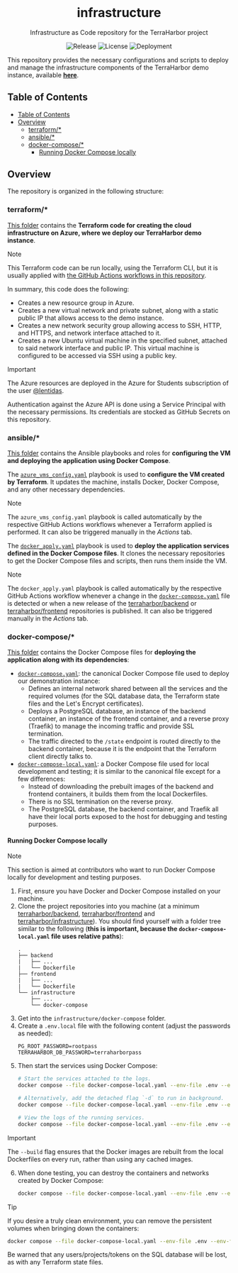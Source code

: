 <h1 align="center" style="margin-top: 0px;">infrastructure</h1>

<p align="center">Infrastructure as Code repository for the TerraHarbor project</p>

<div align="center">

![Release](https://img.shields.io/github/v/release/terraharbor/infrastructure?style=for-the-badge) ![License](https://img.shields.io/github/license/terraharbor/infrastructure?style=for-the-badge&logo=gplv3)
![Deployment](https://img.shields.io/github/actions/workflow/status/terraharbor/infrastructure/ansible-docker-apply.yaml?style=for-the-badge&logo=docker&label=Deployment&link=https%3A%2F%2Fgithub.com%2Fterraharbor%2Finfrastructure%2Factions%2Fworkflows%2Fansible-docker-apply.yaml)

</div>

This repository provides the necessary configurations and scripts to deploy and manage the infrastructure components of the TerraHarbor demo instance, available [**here**](https://terraharbor.westeurope.cloudapp.azure.com).

## Table of Contents

- [Table of Contents](#table-of-contents)
- [Overview](#overview)
  - [terraform/\*](#terraform)
  - [ansible/\*](#ansible)
  - [docker-compose/\*](#docker-compose)
    - [Running Docker Compose locally](#running-docker-compose-locally)

## Overview

The repository is organized in the following structure:

### terraform/*

[This folder](./terraform/) contains the **Terraform code for creating the cloud infrastructure on Azure, where we deploy our TerraHarbor demo instance**.

> [!NOTE]
> This Terraform code can be run locally, using the Terraform CLI, but it is usually applied with [the GitHub Actions workflows in this repository](./.github/workflows).

In summary, this code does the following:

- Creates a new resource group in Azure.
- Creates a new virtual network and private subnet, along with a static public IP that allows access to the demo instance.
- Creates a new network security group allowing access to SSH, HTTP, and HTTPS, and network interface attached to it.
- Creates a new Ubuntu virtual machine in the specified subnet, attached to said network interface and public IP. This virtual machine is configured to be accessed via SSH using a public key.

> [!IMPORTANT]
> The Azure resources are deployed in the Azure for Students subscription of the user [@lentidas](https://github.com/lentidas).
> 
> Authentication against the Azure API is done using a Service Principal with the necessary permissions. Its credentials are stocked as GitHub Secrets on this repository.

### ansible/*

[This folder](./ansible/) contains the Ansible playbooks and roles for **configuring the VM and deploying the application using Docker Compose**.

The [`azure_vms_config.yaml`](./ansible/azure_vms_config.yaml) playbook is used to **configure the VM created by Terraform**. It updates the machine, installs Docker, Docker Compose, and any other necessary dependencies. 

> [!NOTE]
> The `azure_vms_config.yaml` playbook is called automatically by the respective GitHub Actions workflows whenever a Terraform applied is performed. It can also be triggered manually in the *Actions* tab.

The [`docker_apply.yaml`](./ansible/docker_apply.yaml) playbook is used to **deploy the application services defined in the Docker Compose files**. It clones the necessary repositories to get the Docker Compose files and scripts, then runs them inside the VM.

> [!NOTE]
> The `docker_apply.yaml` playbook is called automatically by the respective GitHub Actions workflow whenever a change in the [`docker-compose.yaml`](./docker-compose/docker-compose.yaml) file is detected or when a new release of the [terraharbor/backend](https://github.com/terraharbor/backend) or [terraharbor/frontend](https://github.com/terraharbor/frontend) repositories is published. It can also be triggered manually in the *Actions* tab.

<!-- TODO Add instructions to run Ansible locally -->

### docker-compose/*

[This folder](./docker-compose/) contains the Docker Compose files for **deploying the application along with its dependencies**:

- [`docker-compose.yaml`](./docker-compose/docker-compose.yaml): the canonical Docker Compose file used to deploy our demonstration instance:
  - Defines an internal network shared between all the services and the required volumes (for the SQL database data, the Terraform state files and the Let's Encrypt certificates).
  - Deploys a PostgreSQL database, an instance of the backend container, an instance of the frontend container, and a reverse proxy (Traefik) to manage the incoming traffic and provide SSL termination.
  - The traffic directed to the `/state` endpoint is routed directly to the backend container, because it is the endpoint that the Terraform client directly talks to.
- [`docker-compose-local.yaml`](./docker-compose/docker-compose-local.yaml): a Docker Compose file used for local development and testing; it is similar to the canonical file except for a few differences:
  - Instead of downloading the prebuilt images of the backend and frontend containers, it builds them from the local Dockerfiles.
  - There is no SSL termination on the reverse proxy.
  - The PostgreSQL database, the backend container, and Traefik all have their local ports exposed to the host for debugging and testing purposes.

#### Running Docker Compose locally

> [!NOTE]
> This section is aimed at contributors who want to run Docker Compose locally for development and testing purposes.

1. First, ensure you have Docker and Docker Compose installed on your machine.
2. Clone the project repositories into you machine (at a minimum [terraharbor/backend](https://github.com/terraharbor/backend), [terraharbor/frontend](https://github.com/terraharbor/frontend) and [terraharbor/infrastructure](https://github.com/terraharbor/infrastructure)). You should find yourself with a folder tree similar to the following (**this is important, because the `docker-compose-local.yaml` file uses relative paths**):
    ```
    .
    ├── backend
    |   ├── ...
    |   └── Dockerfile
    ├── frontend
    |   ├── ...
    |   └── Dockerfile
    └── infrastructure
        ├── ...
        └── docker-compose
    ```
3. Get into the `infrastructure/docker-compose` folder.
4. Create a `.env.local` file with the following content (adjust the passwords as needed):
    ```
    PG_ROOT_PASSWORD=rootpass
    TERRAHARBOR_DB_PASSWORD=terraharborpass
    ```
5. Then start the services using Docker Compose:
    ```bash
    # Start the services attached to the logs.
    docker compose --file docker-compose-local.yaml --env-file .env --env-file .env.local up --build

    # Alternatively, add the detached flag `-d` to run in background.
    docker compose --file docker-compose-local.yaml --env-file .env --env-file .env.local up --build -d

    # View the logs of the running services.
    docker compose --file docker-compose-local.yaml --env-file .env --env-file .env.local logs -f
    ```
> [!IMPORTANT]
> The `--build` flag ensures that the Docker images are rebuilt from the local Dockerfiles on every run, rather than using any cached images.

6. When done testing, you can destroy the containers and networks created by Docker Compose:
    ```bash
    docker compose --file docker-compose-local.yaml --env-file .env --env-file .env.local down
    ```
> [!TIP]
> If you desire a truly clean environment, you can remove the persistent volumes when bringing down the containers:
> ```bash
> docker compose --file docker-compose-local.yaml --env-file .env --env-file .env.local down --volumes
> ```
> Be warned that any users/projects/tokens on the SQL database will be lost, as with any Terraform state files.
